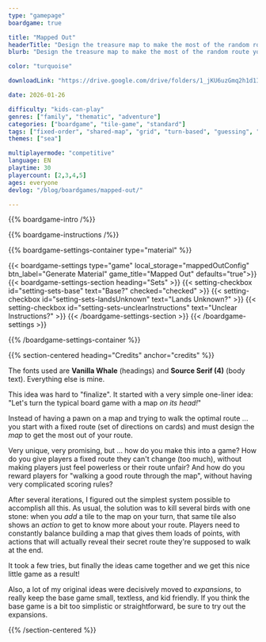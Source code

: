 ```yaml
---
type: "gamepage"
boardgame: true

title: "Mapped Out"
headerTitle: "Design the treasure map to make the most of the random route you were given at the start."
blurb: "Design the treasure map to make the most of the random route you were given at the start."

color: "turquoise"

downloadLink: "https://drive.google.com/drive/folders/1_jKU6uzGmq2h1d1IVBt3R_kadOrny3vB"

date: 2026-01-26

difficulty: "kids-can-play"
genres: ["family", "thematic", "adventure"]
categories: ["boardgame", "tile-game", "standard"]
tags: ["fixed-order", "shared-map", "grid", "turn-based", "guessing", "bias", "variable-setup", "orientation", "set-collection", "high-score"]
themes: ["sea"]

multiplayermode: "competitive"
language: EN
playtime: 30
playercount: [2,3,4,5]
ages: everyone
devlog: "/blog/boardgames/mapped-out/"

---
```


{{% boardgame-intro /%}}

{{% boardgame-instructions /%}}

{{% boardgame-settings-container type="material" %}}

{{< boardgame-settings type="game" local_storage="mappedOutConfig" btn_label="Generate Material" game_title="Mapped Out" defaults="true">}}
  {{< boardgame-settings-section heading="Sets" >}}
    {{< setting-checkbox id="setting-sets-base" text="Base?" checked="checked" >}}
    {{< setting-checkbox id="setting-sets-landsUnknown" text="Lands Unknown?" >}}
    {{< setting-checkbox id="setting-sets-unclearInstructions" text="Unclear Instructions?" >}}
  {{< /boardgame-settings-section >}}
{{< /boardgame-settings >}}

{{% /boardgame-settings-container %}}

{{% section-centered heading="Credits" anchor="credits" %}}

The fonts used are **Vanilla Whale** (headings) and **Source Serif (4)** (body text). Everything else is mine.

This idea was hard to "finalize". It started with a very simple one-liner idea: "Let's turn the typical board game with a map _on its head!_"

Instead of having a pawn on a map and trying to walk the optimal route ... you start with a fixed route (set of directions on cards) and must design the _map_ to get the most out of your route.

Very unique, very promising, but ... how do you make this into a game? How do you give players a fixed route they can't change (too much), without making players just feel powerless or their route unfair? And how do you reward players for "walking a good route through the map", without having very complicated scoring rules?

After several iterations, I figured out the simplest system possible to accomplish all this. As usual, the solution was to kill several birds with one stone: when you _add_ a tile to the map on your turn, that same tile also shows an _action_ to get to know more about your route. Players need to constantly balance building a map that gives them loads of points, with actions that will actually reveal their secret route they're supposed to walk at the end.

It took a few tries, but finally the ideas came together and we get this nice little game as a result!

Also, a lot of my original ideas were decisively moved to _expansions_, to really keep the base game small, textless, and kid friendly. If you think the base game is a bit too simplistic or straightforward, be sure to try out the expansions.

{{% /section-centered %}}